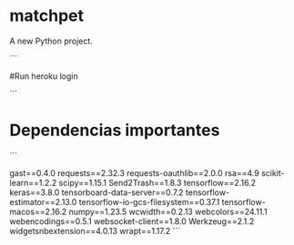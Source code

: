 # matchpet

A new Python project.

´´´

#Run
heroku login

´´´


# Dependencias importantes

´´´

gast==0.4.0
requests==2.32.3
requests-oauthlib==2.0.0
rsa==4.9
scikit-learn==1.2.2
scipy==1.15.1
Send2Trash==1.8.3
tensorflow==2.16.2
keras==3.8.0
tensorboard-data-server==0.7.2
tensorflow-estimator==2.13.0
tensorflow-io-gcs-filesystem==0.37.1
tensorflow-macos==2.16.2
numpy==1.23.5
wcwidth==0.2.13
webcolors==24.11.1
webencodings==0.5.1
websocket-client==1.8.0
Werkzeug==2.1.2
widgetsnbextension==4.0.13
wrapt==1.17.2
´´´